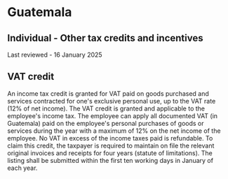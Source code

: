 # Guatemala
## Individual - Other tax credits and incentives
Last reviewed - 16 January 2025
## VAT credit
An income tax credit is granted for VAT paid on goods purchased and services contracted for one's exclusive personal use, up to the VAT rate (12% of net income).
The VAT credit is granted and applicable to the employee's income tax. The employee can apply all documented VAT (in Guatemala) paid on the employee's personal purchases of goods or services during the year with a maximum of 12% on the net income of the employee. No VAT in excess of the income taxes paid is refundable.
To claim this credit, the taxpayer is required to maintain on file the relevant original invoices and receipts for four years (statute of limitations).
The listing shall be submitted within the first ten working days in January of each year.
